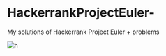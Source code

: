 # HackerrankProjectEuler-
My solutions of Hackerrank Project Euler + problems

![h](https://www.hackerrank.com/results/projecteuler/gautamxdeepak?utm_campaign=contest_results&utm_medium=social&utm_source=twitter%20#programming)
